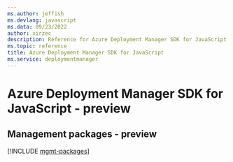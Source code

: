 ```yaml
---
ms.author: jeffish
ms.devlang: javascript
ms.data: 09/23/2022
author: xirzec
description: Reference for Azure Deployment Manager SDK for JavaScript
ms.topic: reference
title: Azure Deployment Manager SDK for JavaScript
ms.service: deploymentmanager
---
```

# Azure Deployment Manager SDK for JavaScript - preview

## Management packages - preview
[!INCLUDE [mgmt-packages](deployment-manager-mgmt-index.md)]